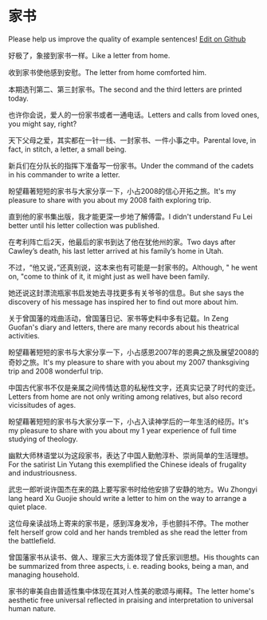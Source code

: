 # 家书

Please help us improve the quality of example sentences! [Edit on Github](https://github.com/jiyushe/jiyu-example-sentence-source/blob/main/chinese/jiashu_1.md)

<p><span class="chinese">好极了，象接到家书一样。</span><span class="english">Like a letter from home.</span></p>

<p><span class="chinese">收到家书使他感到安慰。</span><span class="english">The letter from home comforted him.</span></p>

<p><span class="chinese">本期选刊第二、第三封家书。</span><span class="english">The second and the third letters are printed today.</span></p>

<p><span class="chinese">也许你会说，爱人的一份家书或者一通电话。</span><span class="english">Letters and calls from loved ones, you might say, right?</span></p>

<p><span class="chinese">天下父母之爱，其实都在一针一线、一封家书、一件小事之中。</span><span class="english">Parental love, in fact, in stitch, a letter, a small being.</span></p>

<p><span class="chinese">新兵们在分队长的指挥下准备写一份家书。</span><span class="english">Under the command of the cadets in his commander to write a letter.</span></p>

<p><span class="chinese">盼望藉著短短的家书与大家分享一下，小占2008的信心开拓之旅。</span><span class="english">It's my pleasure to share with you about my 2008 faith exploring trip.</span></p>

<p><span class="chinese">直到他的家书集出版，我才能更深一步地了解傅雷。</span><span class="english">I didn't understand Fu Lei better until his letter collection was published.</span></p>

<p><span class="chinese">在考利阵亡后2天，他最后的家书到达了他在犹他州的家。</span><span class="english">Two days after Cawley’s death, his last letter arrived at his family’s home in Utah.</span></p>

<p><span class="chinese">不过，“他又说，”还真别说，这本来也有可能是一封家书的。</span><span class="english">Although, " he went on, "come to think of it, it might just as well have been family.</span></p>

<p><span class="chinese">她还说这封漂流瓶家书启发她去寻找更多有关爷爷的信息。</span><span class="english">But she says the discovery of his message has inspired her to find out more about him.</span></p>

<p><span class="chinese">关于曾国藩的戏曲活动，曾国藩日记、家书等史料中多有记载。</span><span class="english">In Zeng Guofan's diary and letters, there are many records about his theatrical activities.</span></p>

<p><span class="chinese">盼望藉著短短的家书与大家分享一下，小占感恩2007年的恩典之旅及展望2008的奇妙之旅。</span><span class="english">It's my pleasure to share with you about my 2007 thanksgiving trip and 2008 wonderful trip.</span></p>

<p><span class="chinese">中国古代家书不仅是亲属之间传情达意的私秘性文字，还真实记录了时代的变迁。</span><span class="english">Letters from home are not only writing among relatives, but also record vicissitudes of ages.</span></p>

<p><span class="chinese">盼望藉著短短的家书与大家分享一下，小占入读神学后的一年生活的经历。</span><span class="english">It's my pleasure to share with you about my 1 year experience of full time studying of theology.</span></p>

<p><span class="chinese">幽默大师林语堂以为这段家书，表达了中国人勤勉淳朴、崇尚简单的生活理想。</span><span class="english">For the satirist Lin Yutang this exemplified the Chinese ideals of frugality and industriousness.</span></p>

<p><span class="chinese">武忠一郎听说许国杰在来的路上要写家书时给他安排了安静的地方。</span><span class="english">Wu Zhongyi lang heard Xu Guojie should write a letter to him on the way to arrange a quiet place.</span></p>

<p><span class="chinese">这位母亲读战场上寄来的家书是，感到浑身发冷，手也颤抖不停。</span><span class="english">The mother felt herself grow cold and her hands trembled as she read the letter from the battlefield.</span></p>

<p><span class="chinese">曾国藩家书从读书、做人、理家三大方面体现了曾氏家训思想。</span><span class="english">His thoughts can be summarized from three aspects, i. e. reading books, being a man, and managing household.</span></p>

<p><span class="chinese">家书的审美自由普适性集中体现在其对人性美的歌颂与阐释。</span><span class="english">The letter home's aesthetic free universal reflected in praising and interpretation to universal human nature.</span></p>

